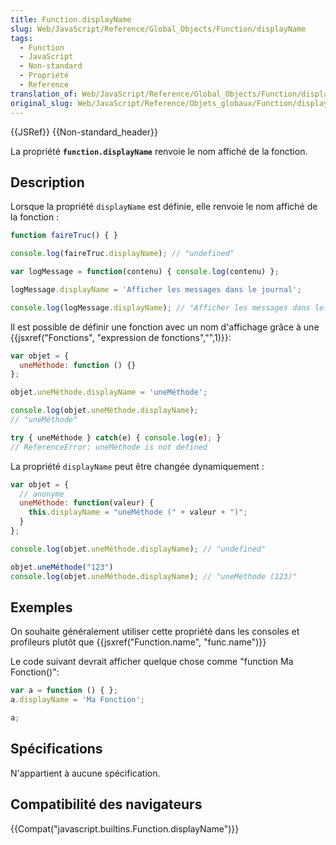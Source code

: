 ```yaml
---
title: Function.displayName
slug: Web/JavaScript/Reference/Global_Objects/Function/displayName
tags:
  - Function
  - JavaScript
  - Non-standard
  - Propriété
  - Reference
translation_of: Web/JavaScript/Reference/Global_Objects/Function/displayName
original_slug: Web/JavaScript/Reference/Objets_globaux/Function/displayName
---
```

{{JSRef}} {{Non-standard_header}}

La propriété **`function.displayName`** renvoie le nom affiché de la fonction.

## Description

Lorsque la propriété `displayName` est définie, elle renvoie le nom affiché de la fonction :

```js
function faireTruc() { }

console.log(faireTruc.displayName); // "undefined"

var logMessage = function(contenu) { console.log(contenu) };

logMessage.displayName = 'Afficher les messages dans le journal';

console.log(logMessage.displayName); // "Afficher les messages dans le journal"
```

Il est possible de définir une fonction avec un nom d'affichage grâce à une {{jsxref("Fonctions", "expression de fonctions","",1)}}:

```js
var objet = {
  uneMéthode: function () {}
};

objet.uneMéthode.displayName = 'uneMéthode';

console.log(objet.uneMéthode.displayName);
// "uneMéthode"

try { uneMéthode } catch(e) { console.log(e); }
// ReferenceError: uneMéthode is not defined
```

La propriété `displayName` peut être changée dynamiquement :

```js
var objet = {
  // anonyme
  uneMéthode: function(valeur) {
    this.displayName = "uneMéthode (" + valeur + ")";
  }
};

console.log(objet.uneMéthode.displayName); // "undefined"

objet.uneMéthode("123")
console.log(objet.uneMéthode.displayName); // "uneMéthode (123)"
```

## Exemples

On souhaite généralement utiliser cette propriété dans les consoles et profileurs plutôt que {{jsxref("Function.name", "func.name")}}

Le code suivant devrait afficher quelque chose comme "function Ma Fonction()":

```js
var a = function () { };
a.displayName = 'Ma Fonction';

a;
```

## Spécifications

N'appartient à aucune spécification.

## Compatibilité des navigateurs

{{Compat("javascript.builtins.Function.displayName")}}
